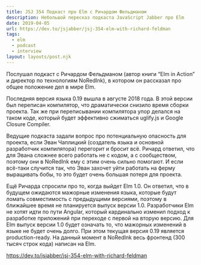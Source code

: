 ```yaml
---
title: JSJ 354 Подкаст про Elm с Ричардом Фельдманом
description: Небольшой пересказ подкаста JavaScript Jabber про Elm
date: 2019-04-05
url: https://dev.to/jsjabber/jsj-354-elm-with-richard-feldman
tags:
  - elm
  - podcast
  - interview
layout: layouts/post.njk
---
```

Послушал подкаст с Ричардом Фельдманом (автор книги “Elm in Action” и директор по технологиям NoRedInk), в котором он рассказал про общее положение дел в мире Elm.

Последняя версия языка 0.19 вышла в августе 2018 года. В этой версии был переписан компилятор, что драматически снизило время сборки проекта. Так же при переписывании компилятора упор делался на таком коде, который будет эффективно сжиматься uglify.js и Google Closure Compiler.

Ведущие подкаста задали вопрос про потенциальную опасность для проекта, если Эван Чаплицкий (создатель языка и основной разработчик компилятора) перегорит и бросит всё. Ричард ответил, что для Эвана сложнее всего работать не с кодом, а с сообществом, поэтому они в NoRedInk ему с этим очень сильно помогают. И если всё-таки случится так, что Эван захочет уйти работать на ферму выращивать бобы, то это будет очень большая потеря для проекта.

Ещё Ричарда спросили про то, когда выйдет Elm 1.0. Он ответил, что в будущем ожидаются мажорные изменения языка, которые будут ломать совместимость с предыдущими версиями, поэтому в ближайшее время не планируется выпуск версии 1.0. Разработчики Elm не хотят идти по пути Angular, который кардинально изменил подход к разработке приложений при переходе с первой на вторую версию. Для Elm выпуск версии 1.0 будет означать то, что мажорных изменений в языке не будет очень долго. При этом текущая версия 0.19 является production-ready. На данный момент в NoRedInk весь фронтенд (300 тысяч строк кода) написан на Elm.

https://dev.to/jsjabber/jsj-354-elm-with-richard-feldman 
